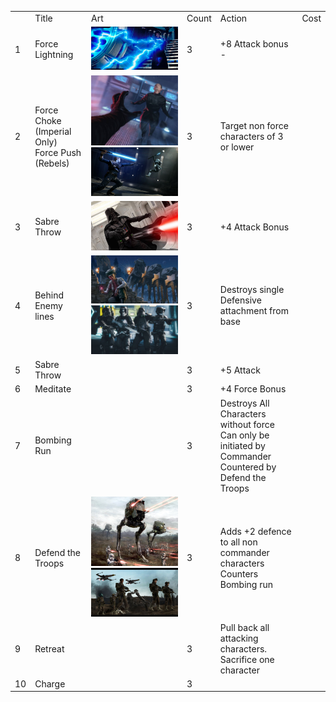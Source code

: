 |     |     |     |     |     |     |
| --- | --- | --- | --- | --- | --- |
|     | Title | Art | Count | Action | Cost |
| 1   | Force Lightning | ![Force Lightning.jpeg](../../../_resources/Force%20Lightning.jpeg) | 3   | +8 Attack bonus - |     |
| 2   | Force Choke (Imperial Only)<br>Force Push (Rebels) | ![Force Choke.jpeg](../../../_resources/Force%20Choke.jpeg)<br>![Force Push.jpeg](../../../_resources/Force%20Push.jpeg) | 3   | Target non force characters of 3 or lower |     |
| 3   | Sabre Throw | ![Light Sabre throw.jpeg](../../../_resources/Light%20Sabre%20throw.jpeg) | 3   | +4 Attack Bonus |     |
| 4   | Behind Enemy lines | ![Behind enemy lines.webp](../../../_resources/Behind%20enemy%20lines.webp)<br>![Imperial Behind Enemy lines.webp](../../../_resources/Imperial%20Behind%20Enemy%20lines.webp) | 3   | Destroys single Defensive attachment from base |     |
| 5   | Sabre Throw |     | 3   | +5 Attack |     |
| 6   | Meditate |     | 3   | +4 Force Bonus |     |
| 7   | Bombing Run |     | 3   | Destroys All Characters without force <br>Can only be initiated by Commander<br>Countered by Defend the Troops |     |
| 8   | Defend the Troops | ![Defend the troops imperial.jpeg](../../../_resources/Defend%20the%20troops%20imperial.jpeg)<br>![Defend the troops rebels.jpeg](../../../_resources/Defend%20the%20troops%20rebels.jpeg) | 3   | Adds +2 defence to all non commander characters<br>Counters Bombing run |     |
| 9   | Retreat |     | 3   | Pull back all attacking characters. Sacrifice one character |     |
| 10  | Charge |     | 3   |     |     |